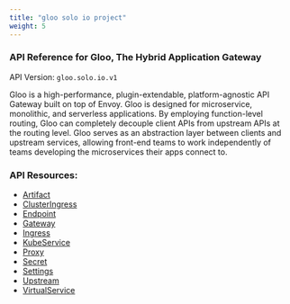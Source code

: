 ```yaml
---
title: "gloo solo io project"
weight: 5
---
```

<!-- Code generated by solo-kit. DO NOT EDIT. -->


### API Reference for Gloo, The Hybrid Application Gateway

API Version: `gloo.solo.io.v1`

Gloo is a high-performance, plugin-extendable, platform-agnostic API Gateway built on top of Envoy. Gloo is designed for microservice, monolithic, and serverless applications. By employing function-level routing, Gloo can completely decouple client APIs from upstream APIs at the routing level. Gloo serves as an abstraction layer between clients and upstream services, allowing front-end teams to work independently of teams developing the microservices their apps connect to.



### API Resources:
- [Artifact](./github.com/solo-io/gloo/projects/gloo/api/v1/artifact.proto.sk.md#Artifact)
- [ClusterIngress](./github.com/solo-io/gloo/projects/clusteringress/api/v1/cluster_ingress.proto.sk.md#ClusterIngress)
- [Endpoint](./github.com/solo-io/gloo/projects/gloo/api/v1/endpoint.proto.sk.md#Endpoint)
- [Gateway](./github.com/solo-io/gloo/projects/gateway/api/v1/gateway.proto.sk.md#Gateway)
- [Ingress](./github.com/solo-io/gloo/projects/ingress/api/v1/ingress.proto.sk.md#Ingress)
- [KubeService](./github.com/solo-io/gloo/projects/ingress/api/v1/service.proto.sk.md#KubeService)
- [Proxy](./github.com/solo-io/gloo/projects/gloo/api/v1/proxy.proto.sk.md#Proxy)
- [Secret](./github.com/solo-io/gloo/projects/gloo/api/v1/secret.proto.sk.md#Secret)
- [Settings](./github.com/solo-io/gloo/projects/gloo/api/v1/settings.proto.sk.md#Settings)
- [Upstream](./github.com/solo-io/gloo/projects/gloo/api/v1/upstream.proto.sk.md#Upstream)
- [VirtualService](./github.com/solo-io/gloo/projects/gateway/api/v1/virtual_service.proto.sk.md#VirtualService)

<!-- Start of HubSpot Embed Code -->
<script type="text/javascript" id="hs-script-loader" async defer src="//js.hs-scripts.com/5130874.js"></script>
<!-- End of HubSpot Embed Code -->
